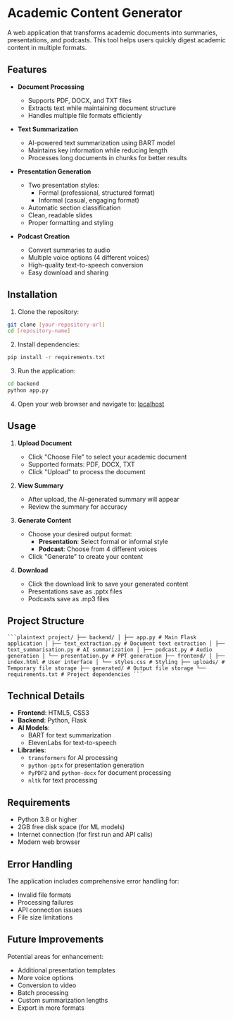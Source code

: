 # Academic Content Generator

A web application that transforms academic documents into summaries, presentations, and podcasts. This tool helps users quickly digest academic content in multiple formats.

## Features

- **Document Processing**
  - Supports PDF, DOCX, and TXT files
  - Extracts text while maintaining document structure
  - Handles multiple file formats efficiently

- **Text Summarization**
  - AI-powered text summarization using BART model
  - Maintains key information while reducing length
  - Processes long documents in chunks for better results

- **Presentation Generation**
  - Two presentation styles:
    - Formal (professional, structured format)
    - Informal (casual, engaging format)
  - Automatic section classification
  - Clean, readable slides
  - Proper formatting and styling

- **Podcast Creation**
  - Convert summaries to audio
  - Multiple voice options (4 different voices)
  - High-quality text-to-speech conversion
  - Easy download and sharing

## Installation

1. Clone the repository:
```bash
git clone [your-repository-url]
cd [repository-name]
```

2. Install dependencies:
```bash
pip install -r requirements.txt
```

3. Run the application:
```bash
cd backend
python app.py
```

4. Open your web browser and navigate to:
[localhost](http://localhost:5000)


## Usage

1. **Upload Document**
   - Click "Choose File" to select your academic document
   - Supported formats: PDF, DOCX, TXT
   - Click "Upload" to process the document

2. **View Summary**
   - After upload, the AI-generated summary will appear
   - Review the summary for accuracy

3. **Generate Content**
   - Choose your desired output format:
     - **Presentation**: Select formal or informal style
     - **Podcast**: Choose from 4 different voices
   - Click "Generate" to create your content

4. **Download**
   - Click the download link to save your generated content
   - Presentations save as .pptx files
   - Podcasts save as .mp3 files

## Project Structure
<pre><code>```plaintext project/ ├── backend/ │ ├── app.py # Main Flask application │ ├── text_extraction.py # Document text extraction │ ├── text_summarisation.py # AI summarization │ ├── podcast.py # Audio generation │ └── presentation.py # PPT generation ├── frontend/ │ ├── index.html # User interface │ └── styles.css # Styling ├── uploads/ # Temporary file storage ├── generated/ # Output file storage └── requirements.txt # Project dependencies ```</code></pre>


## Technical Details

- **Frontend**: HTML5, CSS3
- **Backend**: Python, Flask
- **AI Models**: 
  - BART for text summarization
  - ElevenLabs for text-to-speech
- **Libraries**:
  - `transformers` for AI processing
  - `python-pptx` for presentation generation
  - `PyPDF2` and `python-docx` for document processing
  - `nltk` for text processing

## Requirements

- Python 3.8 or higher
- 2GB free disk space (for ML models)
- Internet connection (for first run and API calls)
- Modern web browser

## Error Handling

The application includes comprehensive error handling for:
- Invalid file formats
- Processing failures
- API connection issues
- File size limitations

## Future Improvements

Potential areas for enhancement:
- Additional presentation templates
- More voice options
- Conversion to video
- Batch processing
- Custom summarization lengths
- Export in more formats

